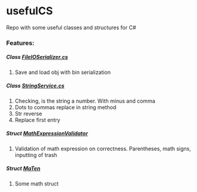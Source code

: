 # usefulCS
Repo with some useful classes and structures for C#
### Features:
##### Class [FileIOSerializer.cs](https://github.com/TenNM/usefulCS/blob/master/FileIOSerializer.cs)
1. Save and load obj with bin serialization
##### Class [StringService.cs](https://github.com/TenNM/usefulCS/blob/master/StringService.cs)
1. Checking, is the string a number. With minus and comma
2. Dots to commas replace in string method
3. Str reverse
4. Replace first entry
##### Struct [MathExpressionValidator](https://github.com/TenNM/usefulCS/blob/master/MathExpressionValidator.cs)
1. Validation of math expression on correctness. Parentheses, math signs, inputting of trash
##### Struct [MaTen](https://github.com/TenNM/usefulCS/blob/master/MaTen.cs)
1. Some math struct

